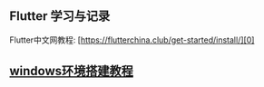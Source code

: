 ## Flutter 学习与记录

Flutter中文网教程: [https://flutterchina.club/get-started/install/][0]

## [windows环境搭建教程][1]


[0]: https://flutterchina.club/get-started/install/
[1]: https://github.com/CcSimple/FlutterDemo/blob/master/README-BUILD.md